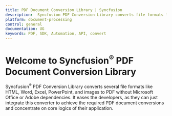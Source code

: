 ```yaml
---
title: PDF Document Conversion Library | Syncfusion
description:  Syncfusion PDF Conversion Library converts file formats like HTML, Word, Excel, PowerPoint, and images to PDF without Microsoft Office or Adobe dependencies.
platform: document-processing
control: general
documentation: UG
keywords: PDF, SDK, Automation, API, convert
---
```


# Welcome to Syncfusion<sup>&reg;</sup> PDF Document Conversion Library

Syncfusion<sup>&reg;</sup> PDF Conversion Library converts several file formats like HTML, Word, Excel, PowerPoint, and images to PDF without Microsoft Office or Adobe dependencies. It eases the developers, as they can just integrate this converter to achieve the required PDF document conversions and concentrate on core logics of their application.
